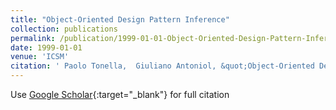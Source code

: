 ```yaml
---
title: "Object-Oriented Design Pattern Inference"
collection: publications
permalink: /publication/1999-01-01-Object-Oriented-Design-Pattern-Inference
date: 1999-01-01
venue: 'ICSM'
citation: ' Paolo Tonella,  Giuliano Antoniol, &quot;Object-Oriented Design Pattern Inference.&quot; ICSM, 1999.'
---
```

Use [Google Scholar](https://scholar.google.com/scholar?q=Object+Oriented+Design+Pattern+Inference){:target="_blank"} for full citation